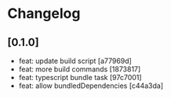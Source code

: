 # Changelog

## [0.1.0]

- feat: update build script [a77969d]
- feat: more build commands [1873817]
- feat: typescript bundle task [97c7001]
- feat: allow bundledDependencies [c44a3da]
